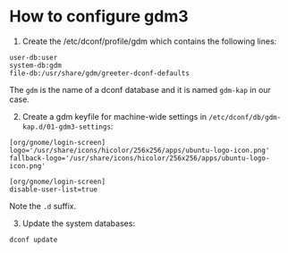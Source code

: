 # How to configure gdm3

1. Create the /etc/dconf/profile/gdm which contains the following lines:

```
user-db:user
system-db:gdm
file-db:/usr/share/gdm/greeter-dconf-defaults
```

The `gdm` is the name of a dconf database and it is named `gdm-kap` in our case.

2. Create a gdm keyfile for machine-wide settings in `/etc/dconf/db/gdm-kap.d/01-gdm3-settings`:

```
[org/gnome/login-screen]
logo='/usr/share/icons/hicolor/256x256/apps/ubuntu-logo-icon.png'
fallback-logo='/usr/share/icons/hicolor/256x256/apps/ubuntu-logo-icon.png'

[org/gnome/login-screen]
disable-user-list=true
```

Note the `.d` suffix.

3. Update the system databases:

```
dconf update
```
